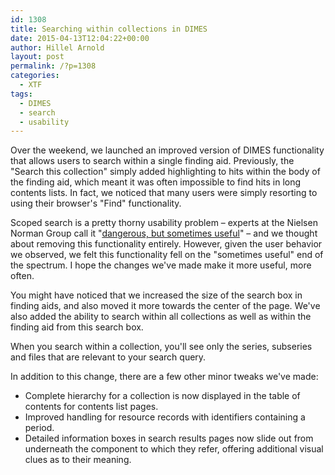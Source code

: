 ```yaml
---
id: 1308
title: Searching within collections in DIMES
date: 2015-04-13T12:04:22+00:00
author: Hillel Arnold
layout: post
permalink: /?p=1308
categories:
  - XTF
tags:
  - DIMES
  - search
  - usability
---
```

Over the weekend, we launched an improved version of DIMES functionality that allows users to search within a single finding aid. Previously, the "Search this collection" simply added highlighting to hits within the body of the finding aid, which meant it was often impossible to find hits in long contents lists. In fact, we noticed that many users were simply resorting to using their browser's "Find" functionality.<!--more-->

Scoped search is a pretty thorny usability problem – experts at the Nielsen Norman Group call it "[dangerous, but sometimes useful](http://www.nngroup.com/articles/scoped-search/)" – and we thought about removing this functionality entirely. However, given the user behavior we observed, we felt this functionality fell on the "sometimes useful" end of the spectrum. I hope the changes we've made make it more useful, more often.

You might have noticed that we increased the size of the search box in finding aids, and also moved it more towards the center of the page. We've also added the ability to search within all collections as well as within the finding aid from this search box.

When you search within a collection, you'll see only the series, subseries and files that are relevant to your search query.

In addition to this change, there are a few other minor tweaks we've made:

* Complete hierarchy for a collection is now displayed in the table of contents for contents list pages.
* Improved handling for resource records with identifiers containing a period.
* Detailed information boxes in search results pages now slide out from underneath the component to which they refer, offering additional visual clues as to their meaning.

